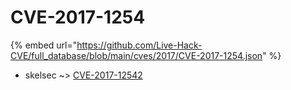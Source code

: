 # CVE-2017-1254
{% embed url="https://github.com/Live-Hack-CVE/full_database/blob/main/cves/2017/CVE-2017-1254.json" %}

* skelsec ~> [CVE-2017-12542](https://www.alice-snow.ru/2017/database/cve-2017-1254/cve-2017-12542-skelsec)